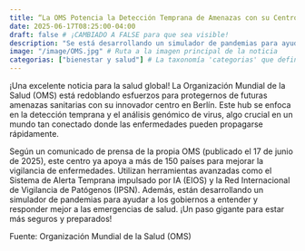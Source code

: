 ```yaml
---
title: “La OMS Potencia la Detección Temprana de Amenazas con su Centro en Berlín”
date: 2025-06-17T08:25:00-04:00
draft: false # ¡CAMBIADO A FALSE para que sea visible!
description: "Se está desarrollando un simulador de pandemias para ayudar a los gobiernos a entender y responder mejor a las emergencias de salud."
image: "/image/OMS.jpg" # Ruta a la imagen principal de la noticia
categorias: ["bienestar y salud"] # La taxonomía 'categorias' que definimos en hugo.toml
---
```

¡Una excelente noticia para la salud global! La Organización Mundial de la Salud (OMS) está redoblando esfuerzos para protegernos de futuras amenazas sanitarias con su innovador centro en Berlín. Este hub se enfoca en la detección temprana y el análisis genómico de virus, algo crucial en un mundo tan conectado donde las enfermedades pueden propagarse rápidamente.

Según un comunicado de prensa de la propia OMS (publicado el 17 de junio de 2025), este centro ya apoya a más de 150 países para mejorar la vigilancia de enfermedades. Utilizan herramientas avanzadas como el Sistema de Alerta Temprana impulsado por IA (EIOS) y la Red Internacional de Vigilancia de Patógenos (IPSN). Además, están desarrollando un simulador de pandemias para ayudar a los gobiernos a entender y responder mejor a las emergencias de salud. ¡Un paso gigante para estar más seguros y preparados!

Fuente: Organización Mundial de la Salud (OMS)